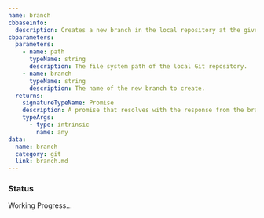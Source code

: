 ```yaml
---
name: branch
cbbaseinfo:
  description: Creates a new branch in the local repository at the given path.
cbparameters:
  parameters:
    - name: path
      typeName: string
      description: The file system path of the local Git repository.
    - name: branch
      typeName: string
      description: The name of the new branch to create.
  returns:
    signatureTypeName: Promise
    description: A promise that resolves with the response from the branch event.
    typeArgs:
      - type: intrinsic
        name: any
data:
  name: branch
  category: git
  link: branch.md
---
```

<CBBaseInfo/> 
 <CBParameters/>

### Status 

Working Progress...